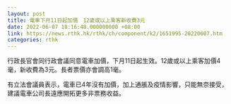 ```yaml
---
layout: post
title: 電車下月11日起加價　12歲或以上乘客新收費3元
date: 2022-06-07 18:16:48.000000000 +08:00
link: https://news.rthk.hk/rthk/ch/component/k2/1651995-20220607.htm
categories: rthk
---
```


行政長官會同行政會議同意電車加價，下月11日起生效。12歲或以上乘客加價4毫，新收費為3元。長者票價亦會調高1毫。

有立法會議員表示，電車已4年沒有加價，加上通脹及疫情影響，只能無奈接受，建議電車公司長遠應開拓更多非票務收益。
